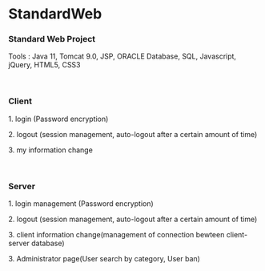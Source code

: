 # StandardWeb
<h3>Standard Web Project</h3>
<p>Tools : Java 11, Tomcat 9.0, JSP, ORACLE Database, SQL, Javascript, jQuery, HTML5, CSS3</p>
<br>
<h3>Client</h3>
<p>1. login (Password encryption)</p>
<p>2. logout (session management, auto-logout after a certain amount of time)</p>
<p>3. my information change</p>
<br>
<h3>Server</h3>
<p>1. login management (Password encryption)</p>
<p>2. logout (session management, auto-logout after a certain amount of time)</p>
<p>3. client information change(management of connection bewteen client-server database)</p>
<p>3. Administrator page(User search by category, User ban)</p>
